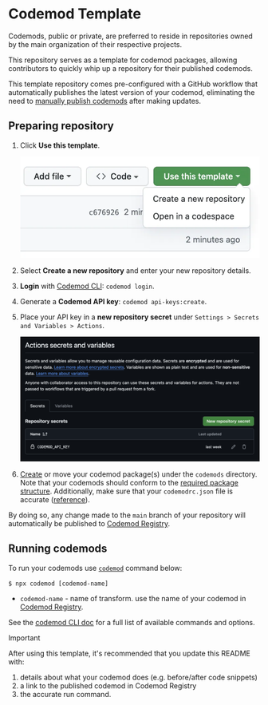 # Codemod Template

Codemods, public or private, are preferred to reside in repositories owned by the main organization of their respective projects.

This repository serves as a template for codemod packages, allowing contributors to quickly whip up a repository for their published codemods.

This template repository comes pre-configured with a GitHub workflow that automatically publishes the latest version of your codemod, eliminating the need to [manually publish codemods](https://go.codemod.com/codemod-publish-doc) after making updates.

## Preparing repository

1. Click **Use this template**.

   ![alt text](assets/use-template.png)
2. Select **Create a new repository** and enter your new repository details.
3. **Login** with [Codemod CLI](https://go.codemod.com/cli-docs): `codemod login`.
4. Generate a **Codemod API key**: `codemod api-keys:create`.
5. Place your API key in a **new repository secret** under `Settings > Secrets and Variables > Actions`.

   ![alt text](assets/codemod-api-secret.png)
6. [Create](https://go.codemod.com/build-codemod-docs) or move your codemod package(s) under the `codemods` directory. Note that your codemods should conform to the [required package structure](https://go.codemod.com/package-structure). Additionally, make sure that your `codemodrc.json` file is accurate ([reference](https://go.codemod.com/codemodrc-docs)).

By doing so, any change made to the `main` branch of your repository will automatically be published to [Codemod Registry](https://codemod.com/registry).

## Running codemods

To run your codemods use [`codemod`](https://go.codemod.com/github) command below:

```console
$ npx codemod [codemod-name]
```

- `codemod-name` - name of transform. use the name of your codemod in [Codemod Registry](https://codemod.com/registry).

See the [codemod CLI doc](https://go.codemod.com/cli-docs) for a full list of available commands and options.

> [!IMPORTANT]
> After using this template, it's recommended that you update this README with:
>
> 1. details about what your codemod does (e.g. before/after code snippets)
> 2. a link to the published codemod in Codemod Registry
> 3. the accurate run command.

